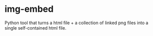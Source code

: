 # img-embed
Python tool that turns a html file + a collection of linked png files into a single self-contained html file.
